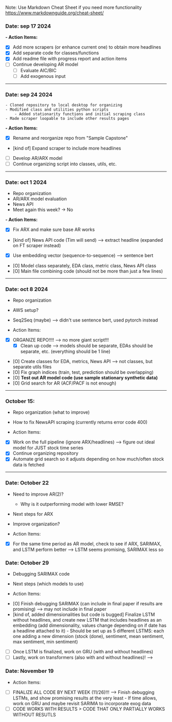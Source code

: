 Note: Use Markdown Cheat Sheet if you need more functionality
https://www.markdownguide.org/cheat-sheet/
### Date: sep 17 2024 

**- Action Items:**
* [X] Add more scrapers (or enhance current one) to obtain more headlines
* [X] Add separate code for classes/functions
* [X] Add readme file with progress report and action items
* [ ] Continue developing AR model
    * [ ] Evaluate AIC/BIC
    * [ ] Add exogenous input
---
### Date: sep 24 2024 
    - Cloned repository to local desktop for organizing
    - Modified class and utilities python scripts
        - Added stationarity functions and initial scraping class
    - Made scraper loopable to include other results pages
    

**- Action Items:**
* [X] Rename and reorganize repo from "Sample Capstone"
* [kind of] Expand scraper to include more headlines
* [ ] Develop AR/ARX model
* [ ] Continue organizing script into classes, utils, etc.
---
### Date: oct 1 2024 
- Repo organization
- AR/ARX model evaluation
- News API
- Meet again this week? -> No


**- Action Items:**
* [X] Fix ARX and make sure base AR works
* [kind of] News API code (Tim will send) --> extract headline (expanded on FT scraper instead)
* [X] Use embedding vector (sequence-to-sequence) --> sentence bert
* [O] Model class separately, EDA class, metric class, News API class
* [O] Main file combining code (should not be more than just a few lines)
---
### Date: oct 8 2024
- Repo organization
- AWS setup?
- Seq2Seq (maybe) --> didn't use sentence bert, used pytorch instead


- Action Items:
* [X] ORGANIZE REPO!!!! --> no more giant script!!!
   * [X] Clean up code --> models should be separate, EDAs should be separate, etc. (everything should be 1 line)
* [O] Create classes for EDA, metrics, News API --> not classes, but separate utils files
* [O] Fix graph indices (train, test, prediction should be overlapping)
* [O] **Test out AR model code (use sample stationary synthetic data)**
* [O] Grid search for AR (ACF/PACF is not enough)

---
### October 15: 
- Repo organization (what to improve)
- How to fix NewsAPI scraping (currently returns error code 400)


- Action Items:
* [X] Work on the full pipeline (ignore ARX/headlines) --> figure out ideal model for JUST stock time series
* [X] Continue organizing repository
* [X] Automate grid search so it adjusts depending on how much/often stock data is fetched
---
### Date: October 22
- Need to improve AR(2)?
   - Why is it outperforming model with lower RMSE?
- Next steps for ARX
- Improve organization?


- Action Items:
* [X] For the same time period as AR model, check to see if ARX, SARIMAX, and LSTM perform better --> LSTM seems promising, SARIMAX less so

### Date: October 29

- Debugging SARIMAX code
- Next steps (which models to use)

- Action Items:
* [O] Finish debugging SARIMAX (can include in final paper if results are promising) --> may not include in final paper
* [kind of, added dimensionalities but code is bugged] Finalize LSTM without headlines, and create new LSTM that includes headlines as an embedding (add dimensionality, values change depending on if date has a headline attached to it)
      - Should be set up as 5 different LSTMS: each one adding a new dimension (stock (done), sentiment, mean sentiment, max sentiment, min sentiment)
* [ ] Once LSTM is finalized, work on GRU (with and without headlines)
* [ ] Lastly, work on transformers (also with and without headlines)! --> 

### Date: November 19
- Action Items:
* [ ] FINALIZE ALL CODE BY NEXT WEEK (11/26)!!! --> Finish debugging LSTMs, and show promising results at the very least
      - If time allows, work on GRU and maybe revisit SARIMA to incorporate exog data
* [ ] CODE WORKS WITH RESULTS > CODE THAT ONLY PARTIALLY WORKS WITHOUT RESUTLS
